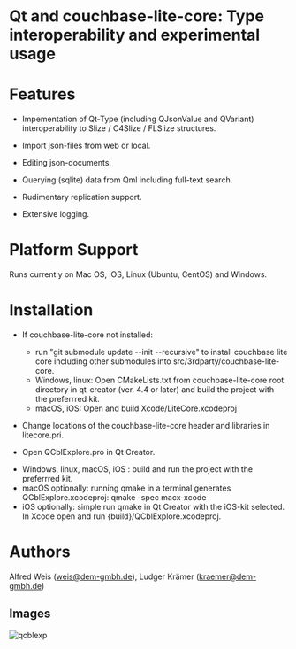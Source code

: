 # Qt and couchbase-lite-core: Type interoperability and experimental usage


# Features

* Impementation of Qt-Type (including QJsonValue and QVariant) interoperability to Slize / C4Slize / FLSlize structures.

* Import json-files from web or local.

* Editing json-documents.

* Querying (sqlite) data from Qml including full-text search.

* Rudimentary replication support.

* Extensive logging.

# Platform Support

Runs currently on Mac OS, iOS, Linux (Ubuntu, CentOS) and Windows.

# Installation

* If couchbase-lite-core not installed:
  - run "git submodule update --init --recursive" to install couchbase lite core including other submodules
    into src/3rdparty/couchbase-lite-core.
  - Windows, linux: Open CMakeLists.txt from couchbase-lite-core root directory in qt-creator (ver. 4.4 or later) and build the project
    with the preferrred kit.
  - macOS, iOS: Open and build Xcode/LiteCore.xcodeproj


* Change locations of the couchbase-lite-core header and libraries in litecore.pri.

* Open QCblExplore.pro in Qt Creator.
- Windows, linux, macOS, iOS : build and run the project with the preferrred kit.
- macOS optionally: running qmake in a terminal generates QCblExplore.xcodeproj:
  qmake -spec macx-xcode
- iOS optionally: simple run qmake in Qt Creator with the iOS-kit selected.
  In Xcode open and run {build}/QCblExplore.xcodeproj.



# Authors

Alfred Weis (weis@dem-gmbh.de), Ludger Krämer (kraemer@dem-gmbh.de)

## Images
![qcblexp](https://user-images.githubusercontent.com/180036/30911529-420af994-a389-11e7-9ac6-092bd2bcc319.png)
